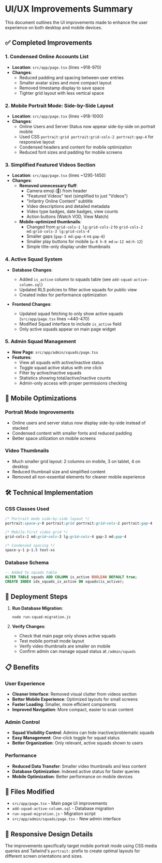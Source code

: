 # UI/UX Improvements Summary

This document outlines the UI improvements made to enhance the user experience on both desktop and mobile devices.

## ✅ Completed Improvements

### 1. **Condensed Online Accounts List**
- **Location**: `src/app/page.tsx` (lines ~918-970)
- **Changes**:
  - Reduced padding and spacing between user entries
  - Smaller avatar sizes and more compact layout
  - Removed timestamp display to save space
  - Tighter grid layout with less vertical space

### 2. **Mobile Portrait Mode: Side-by-Side Layout**
- **Location**: `src/app/page.tsx` (lines ~918-1000)
- **Changes**:
  - Online Users and Server Status now appear side-by-side on portrait mobile
  - Used CSS `portrait:grid portrait:grid-cols-2 portrait:gap-4` for responsive layout
  - Condensed headers and content for mobile optimization
  - Reduced font sizes and padding for mobile screens

### 3. **Simplified Featured Videos Section**
- **Location**: `src/app/page.tsx` (lines ~1295-1450)
- **Changes**:
  - **Removed unnecessary fluff**:
    - Camera emoji (🎥) from header
    - "Featured Videos" text (simplified to just "Videos")
    - "Infantry Online Content" subtitle
    - Video descriptions and detailed metadata
    - Video type badges, date badges, view counts
    - Action buttons (Watch VOD, View Match)
  - **Mobile-optimized thumbnails**:
    - Changed from `grid-cols-1 lg:grid-cols-2` to `grid-cols-2 md:grid-cols-3 lg:grid-cols-4`
    - Smaller gaps (`gap-3 md:gap-4` vs `gap-6`)
    - Smaller play buttons for mobile (`w-8 h-8 md:w-12 md:h-12`)
    - Simple title-only display under thumbnails

### 4. **Active Squad System**
- **Database Changes**:
  - Added `is_active` column to squads table (see `add-squad-active-column.sql`)
  - Updated RLS policies to filter active squads for public view
  - Created index for performance optimization

- **Frontend Changes**:
  - Updated squad fetching to only show active squads (`src/app/page.tsx` lines ~440-470)
  - Modified Squad interface to include `is_active` field
  - Only active squads appear on main page widget

### 5. **Admin Squad Management**
- **New Page**: `src/app/admin/squads/page.tsx`
- **Features**:
  - View all squads with active/inactive status
  - Toggle squad active status with one click
  - Filter by active/inactive squads
  - Statistics showing total/active/inactive counts
  - Admin-only access with proper permissions checking

## 📱 Mobile Optimizations

### Portrait Mode Improvements
- Online users and server status now display side-by-side instead of stacked
- Condensed content with smaller fonts and reduced padding
- Better space utilization on mobile screens

### Video Thumbnails
- Much smaller grid layout: 2 columns on mobile, 3 on tablet, 4 on desktop
- Reduced thumbnail size and simplified content
- Removed all non-essential elements for cleaner mobile experience

## 🛠 Technical Implementation

### CSS Classes Used
```css
/* Portrait mode side-by-side layout */
portrait:space-y-0 portrait:grid portrait:grid-cols-2 portrait:gap-4

/* Mobile-first video grid */
grid-cols-2 md:grid-cols-3 lg:grid-cols-4 gap-3 md:gap-4

/* Condensed spacing */
space-y-1 p-1.5 text-xs
```

### Database Schema
```sql
-- Added to squads table
ALTER TABLE squads ADD COLUMN is_active BOOLEAN DEFAULT true;
CREATE INDEX idx_squads_is_active ON squads(is_active);
```

## 🚀 Deployment Steps

1. **Run Database Migration**:
   ```bash
   node run-squad-migration.js
   ```

2. **Verify Changes**:
   - Check that main page only shows active squads
   - Test mobile portrait mode layout
   - Verify video thumbnails are smaller on mobile
   - Confirm admin can manage squad status at `/admin/squads`

## 📋 Benefits

### User Experience
- **Cleaner Interface**: Removed visual clutter from videos section
- **Better Mobile Experience**: Optimized layouts for small screens
- **Faster Loading**: Smaller, more efficient components
- **Improved Navigation**: More compact, easier to scan content

### Admin Control
- **Squad Visibility Control**: Admins can hide inactive/problematic squads
- **Easy Management**: One-click toggle for squad status
- **Better Organization**: Only relevant, active squads shown to users

### Performance
- **Reduced Data Transfer**: Smaller video thumbnails and less content
- **Database Optimization**: Indexed active status for faster queries
- **Mobile Optimization**: Better performance on mobile devices

## 🔧 Files Modified

- `src/app/page.tsx` - Main page UI improvements
- `add-squad-active-column.sql` - Database migration
- `run-squad-migration.js` - Migration script
- `src/app/admin/squads/page.tsx` - New admin interface

## 📱 Responsive Design Details

The improvements specifically target mobile portrait mode using CSS media queries and Tailwind's `portrait:` prefix to create optimal layouts for different screen orientations and sizes. 